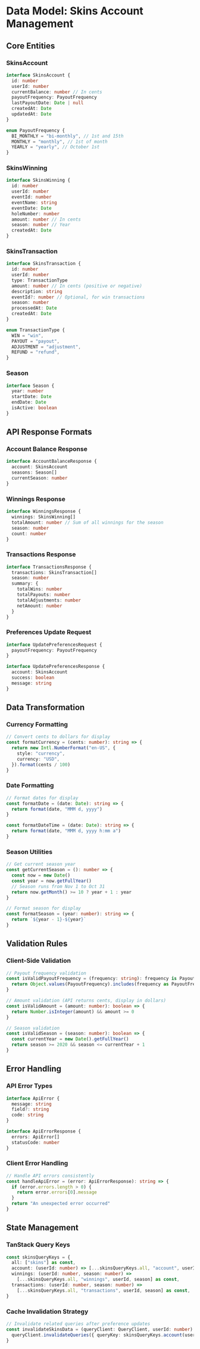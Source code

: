 # Data Model: Skins Account Management

## Core Entities

### SkinsAccount

```typescript
interface SkinsAccount {
  id: number
  userId: number
  currentBalance: number // In cents
  payoutFrequency: PayoutFrequency
  lastPayoutDate: Date | null
  createdAt: Date
  updatedAt: Date
}

enum PayoutFrequency {
  BI_MONTHLY = "bi-monthly", // 1st and 15th
  MONTHLY = "monthly", // 1st of month
  YEARLY = "yearly", // October 1st
}
```

### SkinsWinning

```typescript
interface SkinsWinning {
  id: number
  userId: number
  eventId: number
  eventName: string
  eventDate: Date
  holeNumber: number
  amount: number // In cents
  season: number // Year
  createdAt: Date
}
```

### SkinsTransaction

```typescript
interface SkinsTransaction {
  id: number
  userId: number
  type: TransactionType
  amount: number // In cents (positive or negative)
  description: string
  eventId?: number // Optional, for win transactions
  season: number
  processedAt: Date
  createdAt: Date
}

enum TransactionType {
  WIN = "win",
  PAYOUT = "payout",
  ADJUSTMENT = "adjustment",
  REFUND = "refund",
}
```

### Season

```typescript
interface Season {
  year: number
  startDate: Date
  endDate: Date
  isActive: boolean
}
```

## API Response Formats

### Account Balance Response

```typescript
interface AccountBalanceResponse {
  account: SkinsAccount
  seasons: Season[]
  currentSeason: number
}
```

### Winnings Response

```typescript
interface WinningsResponse {
  winnings: SkinsWinning[]
  totalAmount: number // Sum of all winnings for the season
  season: number
  count: number
}
```

### Transactions Response

```typescript
interface TransactionsResponse {
  transactions: SkinsTransaction[]
  season: number
  summary: {
    totalWins: number
    totalPayouts: number
    totalAdjustments: number
    netAmount: number
  }
}
```

### Preferences Update Request

```typescript
interface UpdatePreferencesRequest {
  payoutFrequency: PayoutFrequency
}

interface UpdatePreferencesResponse {
  account: SkinsAccount
  success: boolean
  message: string
}
```

## Data Transformation

### Currency Formatting

```typescript
// Convert cents to dollars for display
const formatCurrency = (cents: number): string => {
  return new Intl.NumberFormat("en-US", {
    style: "currency",
    currency: "USD",
  }).format(cents / 100)
}
```

### Date Formatting

```typescript
// Format dates for display
const formatDate = (date: Date): string => {
  return format(date, "MMM d, yyyy")
}

const formatDateTime = (date: Date): string => {
  return format(date, "MMM d, yyyy h:mm a")
}
```

### Season Utilities

```typescript
// Get current season year
const getCurrentSeason = (): number => {
  const now = new Date()
  const year = now.getFullYear()
  // Season runs from Nov 1 to Oct 31
  return now.getMonth() >= 10 ? year + 1 : year
}

// Format season for display
const formatSeason = (year: number): string => {
  return `${year - 1}-${year}`
}
```

## Validation Rules

### Client-Side Validation

```typescript
// Payout frequency validation
const isValidPayoutFrequency = (frequency: string): frequency is PayoutFrequency => {
  return Object.values(PayoutFrequency).includes(frequency as PayoutFrequency)
}

// Amount validation (API returns cents, display in dollars)
const isValidAmount = (amount: number): boolean => {
  return Number.isInteger(amount) && amount >= 0
}

// Season validation
const isValidSeason = (season: number): boolean => {
  const currentYear = new Date().getFullYear()
  return season >= 2020 && season <= currentYear + 1
}
```

## Error Handling

### API Error Types

```typescript
interface ApiError {
  message: string
  field?: string
  code: string
}

interface ApiErrorResponse {
  errors: ApiError[]
  statusCode: number
}
```

### Client Error Handling

```typescript
// Handle API errors consistently
const handleApiError = (error: ApiErrorResponse): string => {
  if (error.errors.length > 0) {
    return error.errors[0].message
  }
  return "An unexpected error occurred"
}
```

## State Management

### TanStack Query Keys

```typescript
const skinsQueryKeys = {
  all: ["skins"] as const,
  account: (userId: number) => [...skinsQueryKeys.all, "account", userId] as const,
  winnings: (userId: number, season: number) =>
    [...skinsQueryKeys.all, "winnings", userId, season] as const,
  transactions: (userId: number, season: number) =>
    [...skinsQueryKeys.all, "transactions", userId, season] as const,
}
```

### Cache Invalidation Strategy

```typescript
// Invalidate related queries after preference updates
const invalidateSkinsData = (queryClient: QueryClient, userId: number) => {
  queryClient.invalidateQueries({ queryKey: skinsQueryKeys.account(userId) })
}
```
